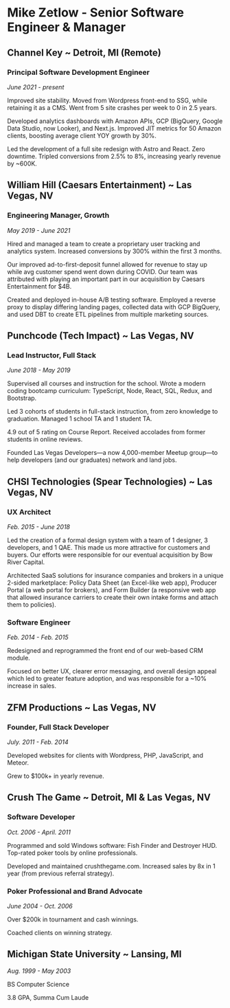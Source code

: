 # Mike Zetlow - Senior Software Engineer & Manager


## Channel Key ~ Detroit, MI (Remote)

### Principal Software Development Engineer
_June 2021 - present_

Improved site stability. Moved from Wordpress front-end to SSG, while retaining it as a CMS. Went from 5 site crashes per week to 0 in 2.5 years.

Developed analytics dashboards with Amazon APIs, GCP (BigQuery, Google Data Studio, now Looker), and Next.js. Improved JIT metrics for 50 Amazon clients, boosting average client YOY growth by 30%.

Led the development of a full site redesign with Astro and React. Zero downtime. Tripled conversions from 2.5% to 8%, increasing yearly revenue by ~600K.

## William Hill (Caesars Entertainment) ~ Las Vegas, NV
### Engineering Manager, Growth
_May 2019 - June 2021_

Hired and managed a team to create a proprietary user tracking and analytics system. Increased conversions by 300% within the first 3 months.

Our improved ad-to-first-deposit funnel allowed for revenue to stay up while avg customer spend went down during COVID. Our team was attributed with playing an important part in our acquisition by Caesars Entertainment for $4B.

Created and deployed in-house A/B testing software. Employed a reverse proxy to display differing landing pages, collected data with GCP BigQuery, and used DBT to create ETL pipelines from multiple marketing sources.

## Punchcode (Tech Impact) ~ Las Vegas, NV
### Lead Instructor, Full Stack
_June 2018 - May 2019_

Supervised all courses and instruction for the school. Wrote a modern coding bootcamp curriculum: TypeScript, Node, React, SQL, Redux, and Bootstrap.

Led 3 cohorts of students in full-stack instruction, from zero knowledge to graduation. Managed 1 school TA and 1 student TA.

4.9 out of 5 rating on Course Report. Received accolades from former students in online reviews.

Founded Las Vegas Developers—a now 4,000-member Meetup group—to help developers (and our graduates) network and land jobs.

## CHSI Technologies (Spear Technologies) ~ Las Vegas, NV
### UX Architect
_Feb. 2015 - June 2018_

Led the creation of a formal design system with a team of 1 designer, 3 developers, and 1 QAE. This made us more attractive for customers and buyers. Our efforts were responsible for our eventual acquisition by Bow River Capital.

Architected SaaS solutions for insurance companies and brokers in a unique 2-sided marketplace: Policy Data Sheet (an Excel-like web app), Producer Portal (a web portal for brokers), and Form Builder (a responsive web app that allowed insurance carriers to create their own intake forms and attach them to policies).

### Software Engineer
_Feb. 2014 - Feb. 2015_

Redesigned and reprogrammed the front end of our web-based CRM module.

Focused on better UX, clearer error messaging, and overall design appeal which led to greater feature adoption, and was responsible for a ~10% increase in sales.

## ZFM Productions ~ Las Vegas, NV
### Founder, Full Stack Developer
_July. 2011 - Feb. 2014_

Developed websites for clients with Wordpress, PHP, JavaScript, and Meteor.

Grew to $100k+ in yearly revenue.

## Crush The Game ~ Detroit, MI & Las Vegas, NV
### Software Developer
_Oct. 2006 - April. 2011_

Programmed and sold Windows software: Fish Finder and Destroyer HUD. Top-rated poker tools by online professionals.

Developed and maintained crushthegame.com. Increased sales by 8x in 1 year (from previous referral strategy).

### Poker Professional and Brand Advocate
_June 2004 - Oct. 2006_

Over $200k in tournament and cash winnings.

Coached clients on winning strategy.

## Michigan State University ~ Lansing, MI
_Aug. 1999 - May 2003_

BS Computer Science

3.8 GPA, Summa Cum Laude


